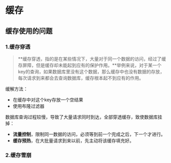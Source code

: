 # 缓存
## 缓存使用的问题
### 1.缓存穿透
> **缓存穿透，指的是在某些情况下，大量对于同一个数据的访问，经过了缓存屏障，但是缓存却未能起到应有的保护作用。**举例来说，对于某一个key的查询，如果数据库里没有这个数据，那么缓存中也没有数据的存放，每次请求到来都会去查询数据库，缓存根本起不到应有的作用。  

缓解方法：  
- 在缓存中对这个key存放一个空结果
- 使用布隆过滤器  

数据库查询过程较慢，导致了大量请求同时到达，全部穿透缓存，致使数据库挂掉：  

- **流量控制**，限制同一数据的访问，必须等到前一个完成之后，下一个才进行。
- **缓存预热**，在大批量请求到来以前，先主动将该缓存填充好。

### 2.缓存雪崩
